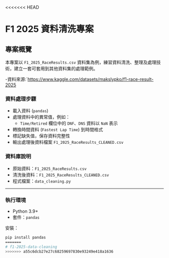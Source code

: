 <<<<<<< HEAD
# F1 2025 資料清洗專案

## 專案概覽
本專案以 `F1_2025_RaceResults.csv` 資料集為例，練習資料清洗、整理及處理技術，建立一套可套用到其他資料集的處理範例。

-資料來源:`https://www.kaggle.com/datasets/makslypko/f1-race-result-2025
### 資料處理步驟
- 載入資料 (`pandas`)
- 處理資料中的異常值，例如：
  - `Time/Retired` 欄位中的 `DNF`、`DNS` 資料以 `NaN` 表示
- 轉換時間資料 (`Fastest Lap Time`) 到時間格式
- 標記缺失值，保存資料完整性
- 輸出處理後資料檔案 `F1_2025_RaceResults_CLEANED.csv`

### 資料庫說明
- 原始資料：`F1_2025_RaceResults.csv`
- 清洗後資料：`F1_2025_RaceResults_CLEANED.csv`
- 程式檔案：`data_cleaning.py`

---

### 執行環境
- Python 3.9+
- 套件：`pandas`

安裝：
```bash
pip install pandas
=======
# f1-2025-data-cleaning
>>>>>>> a55c6dcb27e27c68259697830e93249e418a1636
